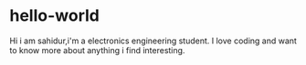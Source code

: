 # hello-world
Hi i am sahidur,i'm a electronics engineering student.
I love coding and want to know more about anything i find interesting.
